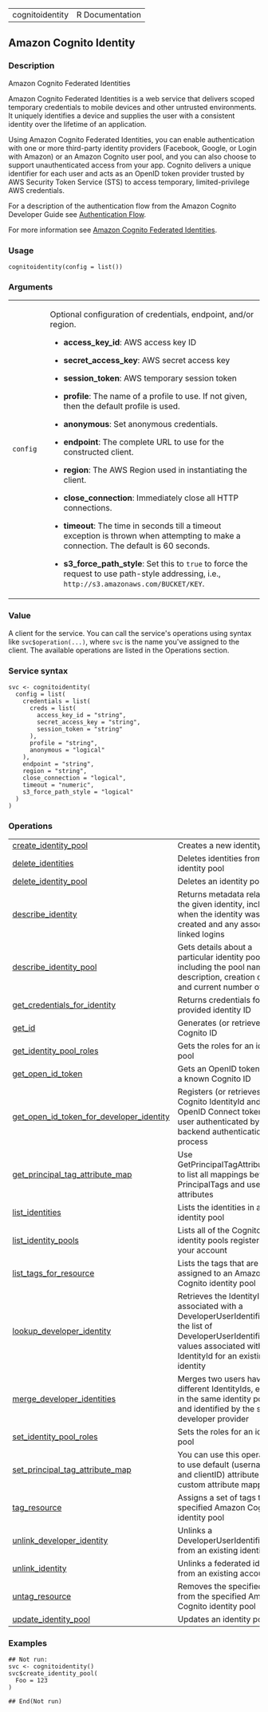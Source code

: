 <table style="width: 100%;">
<tbody>
<tr class="odd">
<td>cognitoidentity</td>
<td style="text-align: right;">R Documentation</td>
</tr>
</tbody>
</table>

## Amazon Cognito Identity

### Description

Amazon Cognito Federated Identities

Amazon Cognito Federated Identities is a web service that delivers
scoped temporary credentials to mobile devices and other untrusted
environments. It uniquely identifies a device and supplies the user with
a consistent identity over the lifetime of an application.

Using Amazon Cognito Federated Identities, you can enable authentication
with one or more third-party identity providers (Facebook, Google, or
Login with Amazon) or an Amazon Cognito user pool, and you can also
choose to support unauthenticated access from your app. Cognito delivers
a unique identifier for each user and acts as an OpenID token provider
trusted by AWS Security Token Service (STS) to access temporary,
limited-privilege AWS credentials.

For a description of the authentication flow from the Amazon Cognito
Developer Guide see [Authentication
Flow](https://docs.aws.amazon.com/cognito/latest/developerguide/authentication-flow.html).

For more information see [Amazon Cognito Federated
Identities](https://docs.aws.amazon.com/cognito/latest/developerguide/cognito-identity.html).

### Usage

    cognitoidentity(config = list())

### Arguments

<table>
<colgroup>
<col style="width: 15%" />
<col style="width: 85%" />
</colgroup>
<tbody>
<tr class="odd">
<td><code id="cognitoidentity_:_config">config</code></td>
<td><p>Optional configuration of credentials, endpoint, and/or
region.</p>
<ul>
<li><p><strong>access_key_id</strong>: AWS access key ID</p></li>
<li><p><strong>secret_access_key</strong>: AWS secret access
key</p></li>
<li><p><strong>session_token</strong>: AWS temporary session
token</p></li>
<li><p><strong>profile</strong>: The name of a profile to use. If not
given, then the default profile is used.</p></li>
<li><p><strong>anonymous</strong>: Set anonymous credentials.</p></li>
<li><p><strong>endpoint</strong>: The complete URL to use for the
constructed client.</p></li>
<li><p><strong>region</strong>: The AWS Region used in instantiating the
client.</p></li>
<li><p><strong>close_connection</strong>: Immediately close all HTTP
connections.</p></li>
<li><p><strong>timeout</strong>: The time in seconds till a timeout
exception is thrown when attempting to make a connection. The default is
60 seconds.</p></li>
<li><p><strong>s3_force_path_style</strong>: Set this to
<code>true</code> to force the request to use path-style addressing,
i.e., <code
style="white-space: pre;">⁠http://s3.amazonaws.com/BUCKET/KEY⁠</code>.</p></li>
</ul></td>
</tr>
</tbody>
</table>

### Value

A client for the service. You can call the service's operations using
syntax like `svc$operation(...)`, where `svc` is the name you've
assigned to the client. The available operations are listed in the
Operations section.

### Service syntax

    svc <- cognitoidentity(
      config = list(
        credentials = list(
          creds = list(
            access_key_id = "string",
            secret_access_key = "string",
            session_token = "string"
          ),
          profile = "string",
          anonymous = "logical"
        ),
        endpoint = "string",
        region = "string",
        close_connection = "logical",
        timeout = "numeric",
        s3_force_path_style = "logical"
      )
    )

### Operations

<table>
<tbody>
<tr class="odd">
<td style="text-align: left;"><a href="../cognitoidentity_create_identity_pool/"> create_identity_pool </a></td>
<td style="text-align: left;">Creates a new identity pool</td>
</tr>
<tr class="even">
<td style="text-align: left;"><a href="../cognitoidentity_delete_identities/"> delete_identities </a></td>
<td style="text-align: left;">Deletes identities from an identity
pool</td>
</tr>
<tr class="odd">
<td style="text-align: left;"><a href="../cognitoidentity_delete_identity_pool/"> delete_identity_pool </a></td>
<td style="text-align: left;">Deletes an identity pool</td>
</tr>
<tr class="even">
<td style="text-align: left;"><a href="../cognitoidentity_describe_identity/"> describe_identity </a></td>
<td style="text-align: left;">Returns metadata related to the given
identity, including when the identity was created and any associated
linked logins</td>
</tr>
<tr class="odd">
<td style="text-align: left;"><a href="../cognitoidentity_describe_identity_pool/"> describe_identity_pool </a></td>
<td style="text-align: left;">Gets details about a particular identity
pool, including the pool name, ID description, creation date, and
current number of users</td>
</tr>
<tr class="even">
<td style="text-align: left;"><a href="../cognitoidentity_get_credentials_for_identity/"> get_credentials_for_identity </a></td>
<td style="text-align: left;">Returns credentials for the provided
identity ID</td>
</tr>
<tr class="odd">
<td style="text-align: left;"><a href="../cognitoidentity_get_id/"> get_id </a></td>
<td style="text-align: left;">Generates (or retrieves) a Cognito ID</td>
</tr>
<tr class="even">
<td style="text-align: left;"><a href="../cognitoidentity_get_identity_pool_roles/"> get_identity_pool_roles </a></td>
<td style="text-align: left;">Gets the roles for an identity pool</td>
</tr>
<tr class="odd">
<td style="text-align: left;"><a href="../cognitoidentity_get_open_id_token/"> get_open_id_token </a></td>
<td style="text-align: left;">Gets an OpenID token, using a known
Cognito ID</td>
</tr>
<tr class="even">
<td
style="text-align: left;"><a href="../cognitoidentity_get_open_id_token_for_developer_identity/"> get_open_id_token_for_developer_identity </a></td>
<td style="text-align: left;">Registers (or retrieves) a Cognito
IdentityId and an OpenID Connect token for a user authenticated by your
backend authentication process</td>
</tr>
<tr class="odd">
<td style="text-align: left;"><a href="../cognitoidentity_get_principal_tag_attribute_map/"> get_principal_tag_attribute_map </a></td>
<td style="text-align: left;">Use GetPrincipalTagAttributeMap to list
all mappings between PrincipalTags and user attributes</td>
</tr>
<tr class="even">
<td style="text-align: left;"><a href="../cognitoidentity_list_identities/"> list_identities </a></td>
<td style="text-align: left;">Lists the identities in an identity
pool</td>
</tr>
<tr class="odd">
<td style="text-align: left;"><a href="../cognitoidentity_list_identity_pools/"> list_identity_pools </a></td>
<td style="text-align: left;">Lists all of the Cognito identity pools
registered for your account</td>
</tr>
<tr class="even">
<td style="text-align: left;"><a href="../cognitoidentity_list_tags_for_resource/"> list_tags_for_resource </a></td>
<td style="text-align: left;">Lists the tags that are assigned to an
Amazon Cognito identity pool</td>
</tr>
<tr class="odd">
<td style="text-align: left;"><a href="../cognitoidentity_lookup_developer_identity/"> lookup_developer_identity </a></td>
<td style="text-align: left;">Retrieves the IdentityID associated with a
DeveloperUserIdentifier or the list of DeveloperUserIdentifier values
associated with an IdentityId for an existing identity</td>
</tr>
<tr class="even">
<td style="text-align: left;"><a href="../cognitoidentity_merge_developer_identities/"> merge_developer_identities </a></td>
<td style="text-align: left;">Merges two users having different
IdentityIds, existing in the same identity pool, and identified by the
same developer provider</td>
</tr>
<tr class="odd">
<td style="text-align: left;"><a href="../cognitoidentity_set_identity_pool_roles/"> set_identity_pool_roles </a></td>
<td style="text-align: left;">Sets the roles for an identity pool</td>
</tr>
<tr class="even">
<td style="text-align: left;"><a href="../cognitoidentity_set_principal_tag_attribute_map/"> set_principal_tag_attribute_map </a></td>
<td style="text-align: left;">You can use this operation to use default
(username and clientID) attribute or custom attribute mappings</td>
</tr>
<tr class="odd">
<td style="text-align: left;"><a href="../cognitoidentity_tag_resource/"> tag_resource </a></td>
<td style="text-align: left;">Assigns a set of tags to the specified
Amazon Cognito identity pool</td>
</tr>
<tr class="even">
<td style="text-align: left;"><a href="../cognitoidentity_unlink_developer_identity/"> unlink_developer_identity </a></td>
<td style="text-align: left;">Unlinks a DeveloperUserIdentifier from an
existing identity</td>
</tr>
<tr class="odd">
<td style="text-align: left;"><a href="../cognitoidentity_unlink_identity/"> unlink_identity </a></td>
<td style="text-align: left;">Unlinks a federated identity from an
existing account</td>
</tr>
<tr class="even">
<td style="text-align: left;"><a href="../cognitoidentity_untag_resource/"> untag_resource </a></td>
<td style="text-align: left;">Removes the specified tags from the
specified Amazon Cognito identity pool</td>
</tr>
<tr class="odd">
<td style="text-align: left;"><a href="../cognitoidentity_update_identity_pool/"> update_identity_pool </a></td>
<td style="text-align: left;">Updates an identity pool</td>
</tr>
</tbody>
</table>

### Examples

    ## Not run: 
    svc <- cognitoidentity()
    svc$create_identity_pool(
      Foo = 123
    )

    ## End(Not run)

